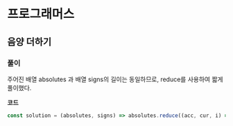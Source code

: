 # 프로그래머스

## 음양 더하기

### 풀이

주어진 배열 absolutes 과 배열 signs의 길이는 동일하므로, reduce를 사용하여 짧게 풀이했다.

**코드**

```js
const solution = (absolutes, signs) => absolutes.reduce((acc, cur, i) => acc + (signs[i] ? cur : -cur), 0);
```